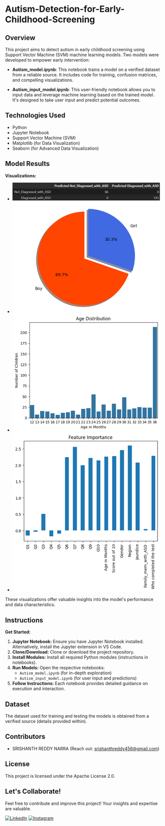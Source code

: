 # Autism-Detection-for-Early-Childhood-Screening

## Overview
This project aims to detect autism in early childhood screening using Support Vector Machine (SVM) machine learning models. Two models were developed to empower early intervention:

- **Autism_model.ipynb**: This notebook trains a model on a verified dataset from a reliable source. It includes code for training, confusion matrices, and compelling visualizations. 

- **Autism_input_model.ipynb**: This user-friendly notebook allows you to input data and leverage machine learning based on the trained model. It's designed to take user input and predict potential outcomes.

## Technologies Used

- Python
- Jupyter Notebook
- Support Vector Machine (SVM)
- Matplotlib (for Data Visualization)
- Seaborn (for Advanced Data Visualization)

## Model Results

**Visualizations:**
- ![Confusion Matrix](Result/confusion_matrix.png)
- ![Boys-Girls Ratio](Result/boys_girls_ratio.png)
- ![Age Distribution Curve](Result/age_distribution_curve.png)
- ![Feature Importance](Result/feature_importance.png)

These visualizations offer valuable insights into the model's performance and data characteristics.

## Instructions

**Get Started:**

1. **Jupyter Notebook:** Ensure you have Jupyter Notebook installed. Alternatively, install the Jupyter extension in VS Code.
2. **Clone/Download:** Clone or download the project repository.
3. **Install Modules:** Install all required Python modules (instructions in notebooks).
4. **Run Models:** Open the respective notebooks:
   - `Autism_model.ipynb` (for in-depth exploration)
   - `Autism_input_model.ipynb` (for user input and predictions)
5. **Follow Instructions:** Each notebook provides detailed guidance on execution and interaction.

## Dataset

The dataset used for training and testing the models is obtained from a verified source (details provided within).

## Contributors

- SRISHANTH REDDY NARRA (Reach out: [srishanthreddy456@gmail.com](mailto:srishanthreddy456@gmail.com))

## License

This project is licensed under the Apache License 2.0.

## Let's Collaborate!

Feel free to contribute and improve this project! Your insights and expertise are valuable.

[![LinkedIn](https://img.shields.io/badge/LinkedIn-0077B5?style=for-the-badge&logo=linkedin&logoColor=white)](https://www.linkedin.com/in/srishanth-reddy-narra-61a1142a0) [![Instagram](https://img.shields.io/badge/Instagram-%23E4405F.svg?style=for-the-badge&logo=Instaram&logoColor=white)](https://www.instagram.com/srishanthreddy296/)
